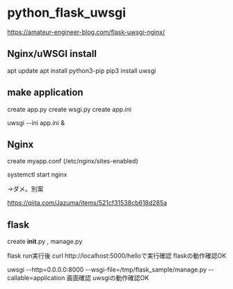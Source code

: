 # python_flask_uwsgi
https://amateur-engineer-blog.com/flask-uwsgi-nginx/

## Nginx/uWSGI install
apt update
apt install python3-pip
pip3 install uwsgi

## make application
create app.py
create wsgi.py
create app.ini

uwsgi --ini app.ini &

## Nginx
create myapp.conf (/etc/nginx/sites-enabled)

systemctl start nginx

→ダメ。別案

https://qiita.com/Jazuma/items/521cf31538cb618d285a

## flask
create __init__.py , manage.py


flask run実行後
curl http://localhost:5000/helloで実行確認 flaskの動作確認OK


uwsgi --http=0.0.0.0:8000 --wsgi-file=/tmp/flask_sample/manage.py --callable=application
画面確認 uwsgiの動作確認OK



